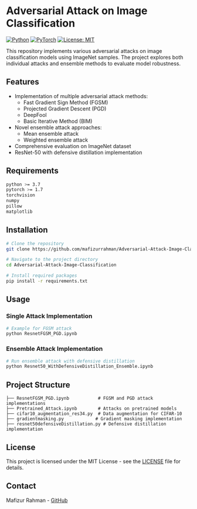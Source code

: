 
# Adversarial Attack on Image Classification

[![Python](https://img.shields.io/badge/Python-3.7%2B-blue.svg)](https://www.python.org/)
[![PyTorch](https://img.shields.io/badge/PyTorch-1.7%2B-orange.svg)](https://pytorch.org/)
[![License: MIT](https://img.shields.io/badge/License-MIT-yellow.svg)](https://opensource.org/licenses/MIT)

This repository implements various adversarial attacks on image classification models using ImageNet samples. The project explores both individual attacks and ensemble methods to evaluate model robustness.

## Features

- Implementation of multiple adversarial attack methods:
  - Fast Gradient Sign Method (FGSM)
  - Projected Gradient Descent (PGD)
  - DeepFool
  - Basic Iterative Method (BIM)
- Novel ensemble attack approaches:
  - Mean ensemble attack
  - Weighted ensemble attack
- Comprehensive evaluation on ImageNet dataset
- ResNet-50 with defensive distillation implementation

## Requirements

```bash
python >= 3.7
pytorch >= 1.7
torchvision
numpy
pillow
matplotlib
```

## Installation

```bash
# Clone the repository
git clone https://github.com/mafizurrahman/Adversarial-Attack-Image-Classification.git

# Navigate to the project directory
cd Adversarial-Attack-Image-Classification

# Install required packages
pip install -r requirements.txt
```

## Usage

### Single Attack Implementation

```python
# Example for FGSM attack
python ResnetFGSM_PGD.ipynb
```

### Ensemble Attack Implementation

```python
# Run ensemble attack with defensive distillation
python Resnet50_WithDefensiveDistillation_Ensemble.ipynb
```

## Project Structure

```
├── ResnetFGSM_PGD.ipynb           # FGSM and PGD attack implementations
├── Pretrained_Attack.ipynb        # Attacks on pretrained models
├── cifar10_augmentation_res34.py  # Data augmentation for CIFAR-10
├── gradientmasking.py            # Gradient masking implementation
├── resnet50defensiveDistillation.py # Defensive distillation implementation
```



## License

This project is licensed under the MIT License - see the [LICENSE](LICENSE) file for details.


## Contact

Mafizur Rahman - [GitHub](https://github.com/mafizurrahman)
